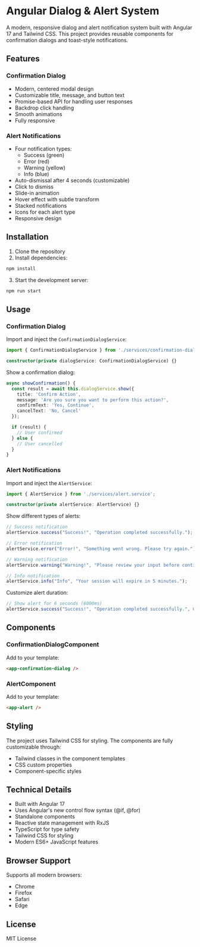 # Angular Dialog & Alert System

A modern, responsive dialog and alert notification system built with Angular 17 and Tailwind CSS. This project provides reusable components for confirmation dialogs and toast-style notifications.

## Features

### Confirmation Dialog

- Modern, centered modal design
- Customizable title, message, and button text
- Promise-based API for handling user responses
- Backdrop click handling
- Smooth animations
- Fully responsive

### Alert Notifications

- Four notification types:
  - Success (green)
  - Error (red)
  - Warning (yellow)
  - Info (blue)
- Auto-dismissal after 4 seconds (customizable)
- Click to dismiss
- Slide-in animation
- Hover effect with subtle transform
- Stacked notifications
- Icons for each alert type
- Responsive design

## Installation

1. Clone the repository
2. Install dependencies:

```bash
npm install
```

3. Start the development server:

```bash
npm run start
```

## Usage

### Confirmation Dialog

Import and inject the `ConfirmationDialogService`:

```typescript
import { ConfirmationDialogService } from './services/confirmation-dialog.service';

constructor(private dialogService: ConfirmationDialogService) {}
```

Show a confirmation dialog:

```typescript
async showConfirmation() {
  const result = await this.dialogService.show({
    title: 'Confirm Action',
    message: 'Are you sure you want to perform this action?',
    confirmText: 'Yes, Continue',
    cancelText: 'No, Cancel'
  });

  if (result) {
    // User confirmed
  } else {
    // User cancelled
  }
}
```

### Alert Notifications

Import and inject the `AlertService`:

```typescript
import { AlertService } from './services/alert.service';

constructor(private alertService: AlertService) {}
```

Show different types of alerts:

```typescript
// Success notification
alertService.success("Success!", "Operation completed successfully.");

// Error notification
alertService.error("Error!", "Something went wrong. Please try again.");

// Warning notification
alertService.warning("Warning!", "Please review your input before continuing.");

// Info notification
alertService.info("Info", "Your session will expire in 5 minutes.");
```

Customize alert duration:

```typescript
// Show alert for 6 seconds (6000ms)
alertService.success("Success!", "Operation completed successfully.", 6000);
```

## Components

### ConfirmationDialogComponent

Add to your template:

```html
<app-confirmation-dialog />
```

### AlertComponent

Add to your template:

```html
<app-alert />
```

## Styling

The project uses Tailwind CSS for styling. The components are fully customizable through:

- Tailwind classes in the component templates
- CSS custom properties
- Component-specific styles

## Technical Details

- Built with Angular 17
- Uses Angular's new control flow syntax (@if, @for)
- Standalone components
- Reactive state management with RxJS
- TypeScript for type safety
- Tailwind CSS for styling
- Modern ES6+ JavaScript features

## Browser Support

Supports all modern browsers:

- Chrome
- Firefox
- Safari
- Edge

## License

MIT License
